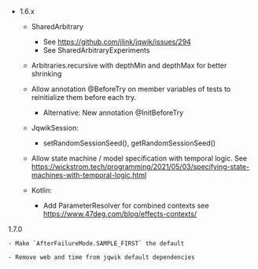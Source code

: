 - 1.6.x

    - SharedArbitrary
      - See https://github.com/jlink/jqwik/issues/294
      - See SharedArbitraryExperiments

    - Arbitraries.recursive with depthMin and depthMax for better shrinking

    - Allow annotation @BeforeTry on member variables of tests to reinitialize them before each try.
      - Alternative: New annotation @InitBeforeTry

    - JqwikSession:
      - setRandomSessionSeed(), getRandomSessionSeed()

    - Allow state machine / model specification with temporal logic.
      See https://wickstrom.tech/programming/2021/05/03/specifying-state-machines-with-temporal-logic.html

    - Kotlin:
        - Add ParameterResolver for combined contexts
          see https://www.47deg.com/blog/effects-contexts/

1.7.0

    - Make `AfterFailureMode.SAMPLE_FIRST` the default

    - Remove web and time from jqwik default dependencies